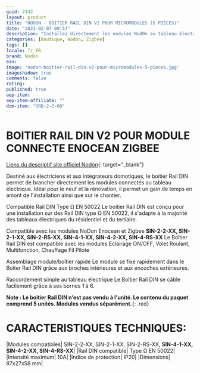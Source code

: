 ```yaml
---
guid: 2142
layout: product 
title: "NODON - BOITIER RAIL DIN V2 POUR MICROMODULES (5 PIÈCES)"
date: "2023-02-07 09:57"
description: "Installez directement les modules NodOn au tableau électrique avec le boitier Rail DIN V2 ! Lot de 5 pièces."
categories: [Boutique, Nodon, Zigbee]
tags: []
locale: fr_FR
brand: Nodon
ean: 
image: 'nodon-boitier-rail-din-v2-pour-micromodules-5-pieces.jpg'
imageshadow: true
comments: false
rating:  
published: true
aep-item: 
aep-item-affiliate: ""
dom-item: "DRB-2-2-00"
---
```


# BOITIER RAIL DIN V2 POUR MODULE CONNECTE ENOCEAN ZIGBEE

[Liens du descriptif site officiel Nodon](https://nodon.fr/nodon/boitier-rail-din-pour-module-connecte-enocean-zigbee/){: target="_blank"}

Destiné aux électriciens et aux intégrateurs domotiques, le boitier Rail DIN permet de brancher directement les modules connectés au tableau électrique. Idéal pour le neuf et la rénovation, il permet un gain de temps en amont de l'installation ainsi que sur le chantier.

Compatible Rail DIN Type Ω EN 50022
Le boitier Rail DIN est conçu pour une installation sur des Rail DIN type Ω EN 50022, il s'adapte à la majorité des tableaux électriques du résidentiel et du tertiaire.

Compatible avec les modules NoDon Enocean et Zigbee
**SIN-2-2-XX, SIN-2-1-XX, SIN-2-RS-XX, SIN-4-1-XX, SIN-4-2-XX, SIN-4-RS-XX**
Le Boîtier Rail DIN est compatible avec les modules Eclairage ON/OFF, Volet Roulant, Multifonction, Chauffage Fil Pilote

Assemblage module/boîtier rapide
Le module se fixe rapidement dans le Boiter Rail DIN grâce aux broches intérieures et aux encoches extérieures.

Raccordement simple au tableau électrique
Le Boîtier Rail DIN se câble facilement grâce à ses bornes 1 à 6.

**Note : Le boitier Rail DIN n'est pas vendu à l'unité. Le contenu du paquet comprend 5 unités. Modules vendus séparément.**{: .red}

# CARACTERISTIQUES TECHNIQUES:

|Modules compatibles| SIN-2-2-XX, SIN-2-1-XX, SIN-2-RS-XX, **SIN-4-1-XX, SIN-4-2-XX, SIN-4-RS-XX**|
|Rail DIN compatible| Type Ω EN 50022|
|Intensité maximum| 10A|
|Indice de protection| IP20|
|Dimensions| 87x27x58 mm|
